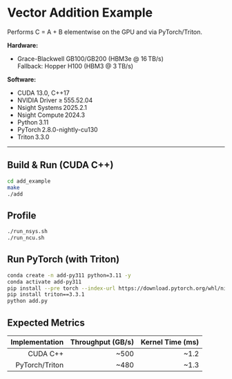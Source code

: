 # Vector Addition Example

Performs C = A + B elementwise on the GPU and via PyTorch/Triton.

**Hardware:**  
- Grace-Blackwell GB100/GB200 (HBM3e @ 16 TB/s)  
  Fallback: Hopper H100 (HBM3 @ 3 TB/s)

**Software:**  
- CUDA 13.0, C++17  
- NVIDIA Driver ≥ 555.52.04  
- Nsight Systems 2025.2.1  
- Nsight Compute 2024.3  
- Python 3.11  
- PyTorch 2.8.0-nightly-cu130  
- Triton 3.3.0

---

## Build & Run (CUDA C++)
```bash
cd add_example
make
./add
```

## Profile
```bash
./run_nsys.sh
./run_ncu.sh
```

## Run PyTorch (with Triton)
```bash
conda create -n add-py311 python=3.11 -y
conda activate add-py311
pip install --pre torch --index-url https://download.pytorch.org/whl/nightly/cu130
pip install triton==3.3.1
python add.py
```

## Expected Metrics
| Implementation | Throughput (GB/s) | Kernel Time (ms) |
| --------------:| -----------------:| ----------------:|
| CUDA C++       | ~500              | ~1.2             |
| PyTorch/Triton | ~480              | ~1.3             |
